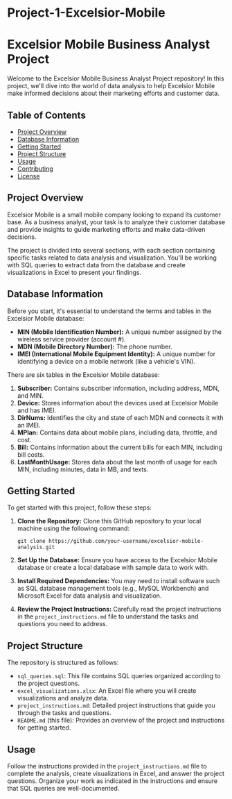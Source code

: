 # Project-1-Excelsior-Mobile

# Excelsior Mobile Business Analyst Project

Welcome to the Excelsior Mobile Business Analyst Project repository! In this project, we'll dive into the world of data analysis to help Excelsior Mobile make informed decisions about their marketing efforts and customer data.

## Table of Contents

- [Project Overview](#project-overview)
- [Database Information](#database-information)
- [Getting Started](#getting-started)
- [Project Structure](#project-structure)
- [Usage](#usage)
- [Contributing](#contributing)
- [License](#license)

## Project Overview

Excelsior Mobile is a small mobile company looking to expand its customer base. As a business analyst, your task is to analyze their customer database and provide insights to guide marketing efforts and make data-driven decisions.

The project is divided into several sections, with each section containing specific tasks related to data analysis and visualization. 
You'll be working with SQL queries to extract data from the database and create visualizations in Excel to present your findings.

## Database Information

Before you start, it's essential to understand the terms and tables in the Excelsior Mobile database:

- **MIN (Mobile Identification Number):** A unique number assigned by the wireless service provider (account #).
- **MDN (Mobile Directory Number):** The phone number.
- **IMEI (International Mobile Equipment Identity):** A unique number for identifying a device on a mobile network (like a vehicle's VIN).

There are six tables in the Excelsior Mobile database:

1. **Subscriber:** Contains subscriber information, including address, MDN, and MIN.
2. **Device:** Stores information about the devices used at Excelsior Mobile and has IMEI.
3. **DirNums:** Identifies the city and state of each MDN and connects it with an IMEI.
4. **MPlan:** Contains data about mobile plans, including data, throttle, and cost.
5. **Bill:** Contains information about the current bills for each MIN, including bill costs.
6. **LastMonthUsage:** Stores data about the last month of usage for each MIN, including minutes, data in MB, and texts.

## Getting Started

To get started with this project, follow these steps:

1. **Clone the Repository:** Clone this GitHub repository to your local machine using the following command:

   ```shell
   git clone https://github.com/your-username/excelsior-mobile-analysis.git
   ```
2. **Set Up the Database:** Ensure you have access to the Excelsior Mobile database or create a local database with sample data to work with.

3. **Install Required Dependencies:** You may need to install software such as SQL database management tools (e.g., MySQL Workbench) and Microsoft Excel for data analysis and visualization.

4. **Review the Project Instructions:** Carefully read the project instructions in the `project_instructions.md` file to understand the tasks and questions you need to address.

## Project Structure

The repository is structured as follows:

- `sql_queries.sql`: This file contains SQL queries organized according to the project questions.
- `excel_visualizations.xlsx`: An Excel file where you will create visualizations and analyze data.
- `project_instructions.md`: Detailed project instructions that guide you through the tasks and questions.
- `README.md` (this file): Provides an overview of the project and instructions for getting started.

## Usage

Follow the instructions provided in the `project_instructions.md` file to complete the analysis, create visualizations in Excel, and answer the project questions. 
Organize your work as indicated in the instructions and ensure that SQL queries are well-documented.


